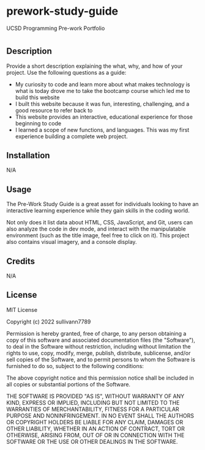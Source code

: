 # prework-study-guide
UCSD Programming Pre-work Portfolio
# <Your-Project-Title>

## Description

Provide a short description explaining the what, why, and how of your project. Use the following questions as a guide:

- My curiosity to code and learn more about what makes technology is what is today drove me to take the bootcamp course which led me to build this website
- I built this website because it was fun, interesting, challenging, and a good resource to refer back to
- This website provides an interactive, educational experience for those beginning to code
- I learned a scope of new functions, and languages. This was my first experience building a complete web project.


## Installation

N/A

## Usage

The Pre-Work Study Guide is a great asset for individuals looking to have an interactive learning experience while they gain skills in the coding world. 

Not only does it list data about HTML, CSS, JavaScript, and Git, users can also analyze the code in dev mode, and interact with the manipulatable environment (such as the title image, feel free to click on it). This project also contains visual imagery, and a console display. 
## Credits

N/A

## License

MIT License

Copyright (c) 2022 sullivann7789

Permission is hereby granted, free of charge, to any person obtaining a copy
of this software and associated documentation files (the "Software"), to deal
in the Software without restriction, including without limitation the rights
to use, copy, modify, merge, publish, distribute, sublicense, and/or sell
copies of the Software, and to permit persons to whom the Software is
furnished to do so, subject to the following conditions:

The above copyright notice and this permission notice shall be included in all
copies or substantial portions of the Software.

THE SOFTWARE IS PROVIDED "AS IS", WITHOUT WARRANTY OF ANY KIND, EXPRESS OR
IMPLIED, INCLUDING BUT NOT LIMITED TO THE WARRANTIES OF MERCHANTABILITY,
FITNESS FOR A PARTICULAR PURPOSE AND NONINFRINGEMENT. IN NO EVENT SHALL THE
AUTHORS OR COPYRIGHT HOLDERS BE LIABLE FOR ANY CLAIM, DAMAGES OR OTHER
LIABILITY, WHETHER IN AN ACTION OF CONTRACT, TORT OR OTHERWISE, ARISING FROM,
OUT OF OR IN CONNECTION WITH THE SOFTWARE OR THE USE OR OTHER DEALINGS IN THE
SOFTWARE.




